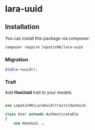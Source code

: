# lara-uuid

## Installation

You can install this package via composer:

```bash
composer require lopatin96/lara-uuid
```

### Migration
```php
$table->uuid();
```

### Trait
Add **HasUuid** trait to your models

```php

use Lopatin96\LaraUuid\Traits\HasUuid;

class User extends Authenticatable
{
    use HasUuid, …
```